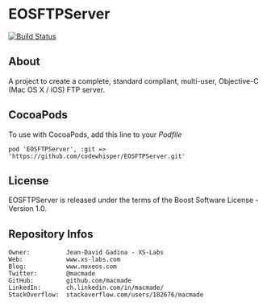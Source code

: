 EOSFTPServer
============

[![Build Status](https://img.shields.io/travis/macmade/EOSFTPServer.svg?branch=master&style=flat)](https://travis-ci.org/macmade/EOSFTPServer)

About
-----

A project to create a complete, standard compliant, multi-user, Objective-C (Mac OS X / iOS) FTP server.

CocoaPods
-----
To use with CocoaPods, add this line to your _Podfile_
```
pod 'EOSFTPServer', :git => 'https://github.com/codewhisper/EOSFTPServer.git'
```

License
-------

EOSFTPServer is released under the terms of the Boost Software License - Version 1.0.

Repository Infos
----------------

    Owner:			Jean-David Gadina - XS-Labs
    Web:			www.xs-labs.com
    Blog:			www.noxeos.com
    Twitter:		@macmade
    GitHub:			github.com/macmade
    LinkedIn:		ch.linkedin.com/in/macmade/
    StackOverflow:	stackoverflow.com/users/182676/macmade
